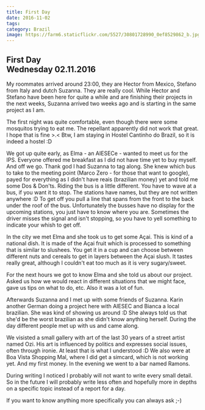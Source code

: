 ```yaml
---
title: First Day
date: 2016-11-02
tags:
category: Brazil
image: https://farm6.staticflickr.com/5527/30801728990_0ef8529862_b.jpg
---
```


## First Day<br>Wednesday 02.11.2016

My roommates arrived around 23:00, they are Hector from Mexico, Stefano from Italy and dutch Suzanna. They are really cool. While Hector and Stefano have been here for quite a while and are finishing their projects in the next weeks, Suzanna arrived two weeks ago and is starting in the same project as I am.

The first night was quite comfortable, even though there were some mosquitos trying to eat me. The repellant apparently did not work that great. I hope that is fine >.< Btw, I am staying in Hostel Cantinho do Brazil, so it is indeed a hostel :D

We got up quite early, as Elma - an AIESECe - wanted to meet us for the IPS.
Everyone offered me breakfast as I did not have time yet to buy myself. And off we go. Thank god I had Suzanna to tag along. She knew which bus to take to the meeting point (Marco Zero - for those that want to google), payed for everything as I didn't have reais (brazilian money) yet and told me some Dos & Don'ts. Riding the bus is a little different. You have to wave at a bus, if you want it to stop. The stations have names, but they are not written anywhere :D To get off you pull a line that spans from the front to the back under the roof of the bus. Unfortunately the busses have no display for the upcoming stations, you just have to know where you are. Sometimes the driver misses the signal and isn't stopping, so you have to yell something to indicate your whish to get off.

In the city we met Elma and she took us to get some Açai. This is kind of a national dish. It is made of the Açai fruit which is processed to something that is similar to slushees. You get it in a cup and can choose between different nuts and cereals to get in layers between the Açai slush.
It tastes really great, although I couldn't eat too much as it is very sugary/sweet.

For the next hours we got to know Elma and she told us about our project. Asked us how we would react in different situations that we might face, gave us tips on what to do, etc. Also it was a lot of fun.

Afterwards Suzanna and I met up with some friends of Suzanna. Karin another German doing a project here with AIESEC and Bianca a local brazilian. She was kind of showing us around :D She always told us that she'd be the worst brazilian as she didn't know anything herself. During the day different people met up with us and came along.

We visisted a small gallery with art of the last 30 years of a street artist named Ozi. His art is influenced by politics and expresses social issues, often through ironie. At least that is what I understood :D
We also were at Boa Vista Shopping Mal, where I did get a simcard, which is not working yet. And my first money. In the evening we went to a bar named Ramons.

During writing I noticed I probably will not want to write every small detail. So in the future I will probably write less often and hopefully more in depths on a specific topic instead of a report for a day.

If you want to know anything more specifically you can always ask ;-)
